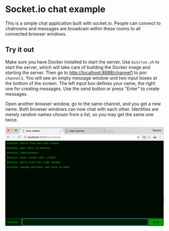 # Socket.io chat example

This is a simple chat application built with socket.io.
People can connect to chatrooms and messages are broadcast within these rooms
to all connected browser windows.

## Try it out

Make sure you have Docker installed to start the server.
Use `bin/run.sh` to start the server, which will take care of building the
Docker image and starting the server.
Then go to [http://localhost:8888/channel1](http://localhost:8888/channel1)
to join `channel1`.
You will see an empty message window und two input boxes at the bottom of
the screen.
The left input box defines your name, the right one for creating messages.
Use the send button or press "Enter" to create messages.


Open another browser window, go to the same channel, and you get a new name.
Both browser windows can now chat with each other.
Identities are merely random names chosen from a list, so you may get the
same one twice.

![Screenshot of chat window with some text](images/example.png)
